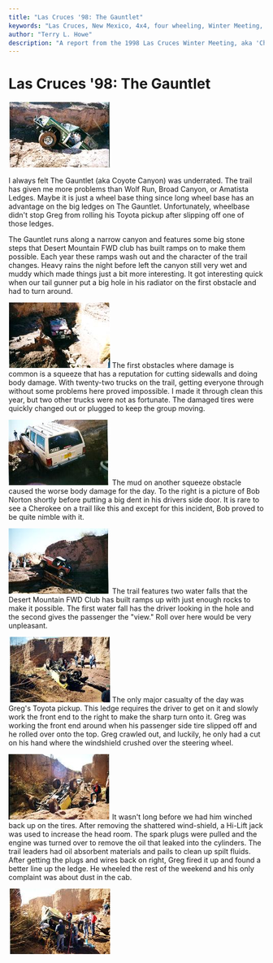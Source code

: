```yaml
---
title: "Las Cruces '98: The Gauntlet"
keywords: "Las Cruces, New Mexico, 4x4, four wheeling, Winter Meeting, 1998, Chile Challenge, Guardian, Wolf Run, Gauntlet, Tabasco Twister, Amatista Ledges, Jeep, Toyota, Ford, Bronco, CJ, Wrangler, Kronos"
author: "Terry L. Howe"
description: "A report from the 1998 Las Cruces Winter Meeting, aka 'Chile Challenge'.  Trail reports from the Gauntlet, Amatista Ledges, and Tabasco Twister (aka Kronos)."
---
```

# Las Cruces '98: The Gauntlet

[![Dave Vest on the water fall](/img/terry/trail/lc98k_.jpg)](/img/terry/trail/lc98k.jpg) 

I always felt The Gauntlet (aka Coyote Canyon) was underrated. The trail has given me more problems than Wolf Run, Broad Canyon, or Amatista Ledges. Maybe it is just a wheel base thing since long wheel base has an advantage on the big ledges on The Gauntlet. Unfortunately, wheelbase didn't stop Greg from rolling his Toyota pickup after slipping off one of those ledges. 

The Gauntlet runs along a narrow canyon and features some big stone steps that Desert Mountain FWD club has built ramps on to make them possible. Each year these ramps wash out and the character of the trail changes. Heavy rains the night before left the canyon still very wet and muddy which made things just a bit more interesting. It got interesting quick when our tail gunner put a big hole in his radiator on the first obstacle and had to turn around. 

[![Terry in the squeeze](/img/terry/trail/lc98l_.jpg)](/img/terry/trail/lc98l.jpg) The first obstacles where damage is common is a squeeze that has a reputation for cutting sidewalls and doing body damage. With twenty-two trucks on the trail, getting everyone through without some problems here proved impossible. I made it through clean this year, but two other trucks were not as fortunate. The damaged tires were quickly changed out or plugged to keep the group moving. 

[![Bob Norton before bashing his door](/img/terry/trail/lc98m_.jpg)](/img/terry/trail/lc98m.jpg) The mud on another squeeze obstacle caused the worse body damage for the day. To the right is a picture of Bob Norton shortly before putting a big dent in his drivers side door. It is rare to see a Cherokee on a trail like this and except for this incident, Bob proved to be quite nimble with it. 

[![Ken on the ramp](/img/terry/trail/lc98n_.jpg)](/img/terry/trail/lc98n.jpg) The trail features two water falls that the Desert Mountain FWD Club has built ramps up with just enough rocks to make it possible. The first water fall has the driver looking in the hole and the second gives the passenger the "view." Roll over here would be very unpleasant. 

[![Greg's roll over](/img/terry/trail/lc98h_.jpg)](/img/terry/trail/lc98h.jpg) The only major casualty of the day was Greg's Toyota pickup. This ledge requires the driver to get on it and slowly work the front end to the right to make the sharp turn onto it. Greg was working the front end around when his passenger side tire slipped off and he rolled over onto the top. Greg crawled out, and luckily, he only had a cut on his hand where the windshield crushed over the steering wheel. 

[![Greg's roll over](/img/terry/trail/lc98i_.jpg)](/img/terry/trail/lc98i.jpg) It wasn't long before we had him winched back up on the tires. After removing the shattered wind-shield, a Hi-Lift jack was used to increase the head room. The spark plugs were pulled and the engine was turned over to remove the oil that leaked into the cylinders. The trail leaders had oil absorbent materials and pails to clean up spilt fluids. After getting the plugs and wires back on right, Greg fired it up and found a better line up the ledge. He wheeled the rest of the weekend and his only complaint was about dust in the cab. 

[![Greg's Toy being fixed](/img/terry/trail/lc98j_.jpg)](/img/terry/trail/lc98j.jpg)